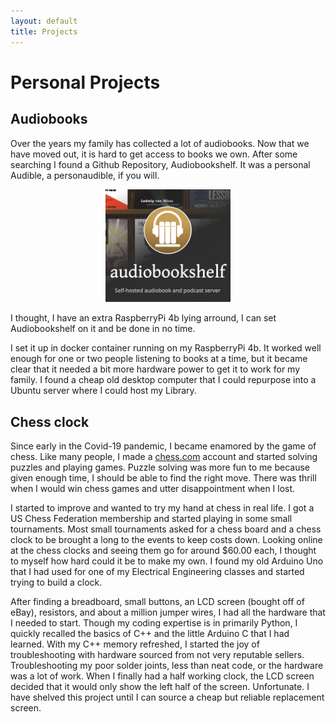 ```yaml
---
layout: default
title: Projects
---
```



# Personal Projects


## Audiobooks
Over the years my family has collected a lot of audiobooks.
Now that we have moved out, it is hard to get access to books we own. 
After some searching I found a Github Repository, Audiobookshelf. 
It was a personal Audible, a personaudible, if you will.
<div style="text-align: center;">
<img src="/assets/images/abs.png" alt="GIF 3" width=200px>
</div>

I thought, I have an extra RaspberryPi 4b lying arround, I can set Audiobookshelf on it and be done in no time.

I set it up in docker container running on my RaspberryPi 4b.
It worked well enough for one or two people listening to books at a time, but it became clear that it needed a bit more hardware power to get it to work for my family.
I found a cheap old desktop computer that I could repurpose into a Ubuntu server where I could host my Library.

## Chess clock

Since early in the Covid-19 pandemic, I became enamored by the game of chess. 
Like many people, I made a <a href="https://www.chess.com/member/rhowel33">chess.com</a> account and started solving puzzles and playing games. 
Puzzle solving was more fun to me because given enough time, I should be able to find the right move. 
There was thrill when I would win chess games and utter disappointment when I lost. 

I started to improve and wanted to try my hand at chess in real life. 
I got a US Chess Federation membership and started playing in some small tournaments.
Most small tournaments asked for a chess board and a chess clock to be brought a long to the events to keep costs down. 
Looking online at the chess clocks and seeing them go for around $60.00 each, I thought to myself how hard could it be to make my own.
I found my old Arduino Uno that I had used for one of my Electrical Engineering classes and started trying to build a clock.

After finding a breadboard, small buttons, an LCD screen (bought off of eBay), resistors, and about a million jumper wires, I had all the hardware that I needed to start.
Though my coding expertise is in primarily Python, I quickly recalled the basics of C++ and the little Arduino C that I had learned.
With my C++ memory refreshed, I started the joy of troubleshooting with hardware sourced from not very reputable sellers.
Troubleshooting my poor solder joints, less than neat code, or the hardware was a lot of work. 
When I finally had a half working clock, the LCD screen decided that it would only show the left half of the screen. Unfortunate.
I have shelved this project until I can source a cheap but reliable replacement screen.




